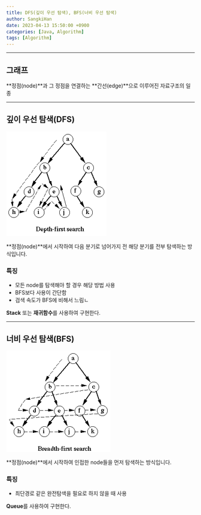 ```yaml
---
title: DFS(깊이 우선 탐색), BFS(너비 우선 탐색)
author: SangkiHan
date: 2023-04-13 15:50:00 +0900
categories: [Java, Algorithm]
tags: [Algorithm]
---
```


------------
## 그래프

**정점(node)**과 그 정점을 연결하는 **간선(edge)**으로 이루어진 자료구조의 일종

------------
## 깊이 우선 탐색(DFS)

![DFS](/assets/img/post/2023-04-13-algorithm-dfs-bfs/dfs.PNG)

**정점(node)**에서 시작하여 다음 분기로 넘어가지 전 해당 분기를 전부 탐색하는 방식입니다.

### 특징
-   모든 node를 탐색해야 할 경우 해당 방법 사용
-   BFS보다 사용이 간단함
-   검색 속도가 BFS에 비해서 느림ㄴ

**Stack** 또는 **재귀함수**를 사용하여 구현한다.

------------
## 너비 우선 탐색(BFS)

![DFS](/assets/img/post/2023-04-13-algorithm-dfs-bfs/bfs.PNG)

**정점(node)**에서 시작하여 인접한 node들을 먼저 탐색하는 방식입니다.

### 특징
-   최단경로 같은 완전탐색을 필요로 하지 않을 때 사용

**Queue**를 사용하여 구현한다.